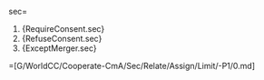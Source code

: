 sec=<ol><li>{RequireConsent.sec}<li>{RefuseConsent.sec}<li>{ExceptMerger.sec}</ol>

=[G/WorldCC/Cooperate-CmA/Sec/Relate/Assign/Limit/-P1/0.md]
